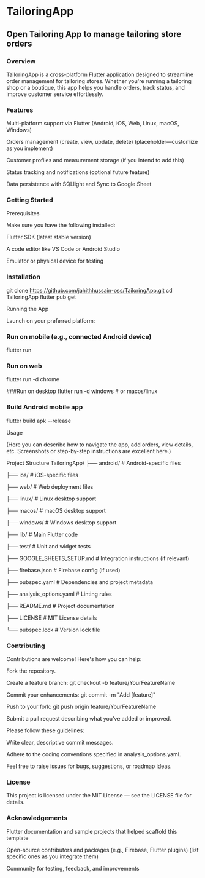 # TailoringApp

## Open Tailoring App to manage tailoring store orders



### Overview

TailoringApp is a cross-platform Flutter application designed to streamline order management for tailoring stores. Whether you're running a tailoring shop or a boutique, this app helps you handle orders, track status, and improve customer service effortlessly.


### Features

Multi-platform support via Flutter (Android, iOS, Web, Linux, macOS, Windows) 

Orders management (create, view, update, delete) (placeholder—customize as you implement)

Customer profiles and measurement storage (if you intend to add this)

Status tracking and notifications (optional future feature)

Data persistence with SQLlight and Sync to Google Sheet 



### Getting Started
Prerequisites

Make sure you have the following installed:

Flutter SDK (latest stable version)


A code editor like VS Code or Android Studio

Emulator or physical device for testing

### Installation
git clone https://github.com/jahithhussain-oss/TailoringApp.git
cd TailoringApp
flutter pub get

Running the App

Launch on your preferred platform:

### Run on mobile (e.g., connected Android device)
flutter run

### Run on web
flutter run -d chrome

###Run on desktop
flutter run -d windows  # or macos/linux

### Build Android mobile app
flutter build apk --release

Usage

(Here you can describe how to navigate the app, add orders, view details, etc. Screenshots or step-by-step instructions are excellent here.)

Project Structure
TailoringApp/
├── android/            # Android-specific files

├── ios/                # iOS-specific files

├── web/                # Web deployment files

├── linux/              # Linux desktop support

├── macos/              # macOS desktop support

├── windows/            # Windows desktop support

├── lib/                # Main Flutter code

├── test/               # Unit and widget tests

├── GOOGLE_SHEETS_SETUP.md  # Integration instructions (if relevant)

├── firebase.json       # Firebase config (if used)

├── pubspec.yaml        # Dependencies and project metadata

├── analysis_options.yaml # Linting rules

├── README.md           # Project documentation

├── LICENSE             # MIT License details

└── pubspec.lock        # Version lock file

### Contributing

Contributions are welcome! Here's how you can help:

Fork the repository.

Create a feature branch: git checkout -b feature/YourFeatureName

Commit your enhancements: git commit -m "Add [feature]"

Push to your fork: git push origin feature/YourFeatureName

Submit a pull request describing what you’ve added or improved.

Please follow these guidelines:

Write clear, descriptive commit messages.

Adhere to the coding conventions specified in analysis_options.yaml.

Feel free to raise issues for bugs, suggestions, or roadmap ideas.

### License

This project is licensed under the MIT License — see the LICENSE file
 for details. 


### Acknowledgements

Flutter documentation and sample projects that helped scaffold this template 


Open-source contributors and packages (e.g., Firebase, Flutter plugins) (list specific ones as you integrate them)

Community for testing, feedback, and improvements

